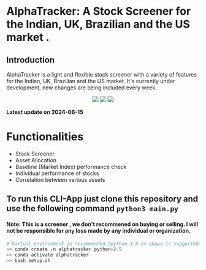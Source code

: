 # AlphaTracker: A Stock Screener for the Indian, UK, Brazilian and the US market . 

## Introduction
AlphaTracker is a light and flexible stock screener with a variety of features for the
Indian, UK, Brazilian and the US market. It's currently under development, new changes are being 
included every week.

<p align="center">
    <img src ="https://img.shields.io/badge/version-0.1.0-blueviolet.svg"/>
    <img src ="https://img.shields.io/badge/platform-windows|linux|macos-yellow.svg"/>
    <img src ="https://img.shields.io/badge/python-3.8|3.9|3.10-blue.svg" />
</p>

**Latest update on 2024-06-15**

# Functionalities
- Stock Screener
- Asset Allocation
- Baseline (Market Index) performance check
- Individual performance of stocks
- Correlation between various assets

## To run this CLI-App just clone this repository and use the following command `python3 main.py`

#### Note: This is a screener , we don't recommened on buying or selling. I will not be responsible for any loss made by any individual or organization.

```python
# Virtual environment is recommended (python 3.8 or above is supported)
>> conda create -n alphatracker python=3.9
>> conda activate alphatracker
>> bash setup.sh

```

